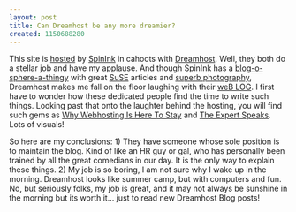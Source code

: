 ```yaml
---
layout: post
title: Can Dreamhost be any more dreamier?
created: 1150688280
---
```


This site is [hosted](http://en.wikipedia.org/wiki/Web_hosting "What is Web Hosting?") by [SpinInk](http://www.spinink.com/ "Spin Ink") in cahoots with [Dreamhost](http://www.dreamhost.com/ "Dreamhost Web Hosting"). Well, they both do a stellar job and have my applause. And though SpinInk has a [blog-o-sphere-a-thingy](http://www.spinink.net/ "SpinInk Blog-o-matic") with great [SuSE](http://en.opensuse.org/ "SuSE") articles and [superb photography](http://spinink.net/gallery/main.php "Spin Ink Photography"), Dreamhost makes me fall on the floor laughing with their [weB LOG](http://blog.dreamhost.com/ "Dreamhost Blog"). I first have to wonder how these dedicated people find the time to write such things. Looking past that onto the laughter behind the hosting, you will find such gems as [Why Webhosting Is Here To Stay](http://blog.dreamhost.com/2006/05/31/why-web-hosting-is-here-to-stay/ "Why Webhosting Is Here To Stay") and [The Expert Speaks](http://blog.dreamhost.com/2006/05/25/the-expert-speaks/ "The Expert Speaks"). Lots of visuals!

So here are my conclusions: 1) They have someone whose sole position is to maintain the blog. Kind of like an HR guy or gal, who has personally been trained by all the great comedians in our day. It is the only way to explain these things. 2) My job is so boring, I am not sure why I wake up in the morning. Dreamhost looks like summer camp, but with computers and fun. No, but seriously folks, my job is great, and it may not always be sunshine in the morning but its worth it... just to read new Dreamhost Blog posts!


